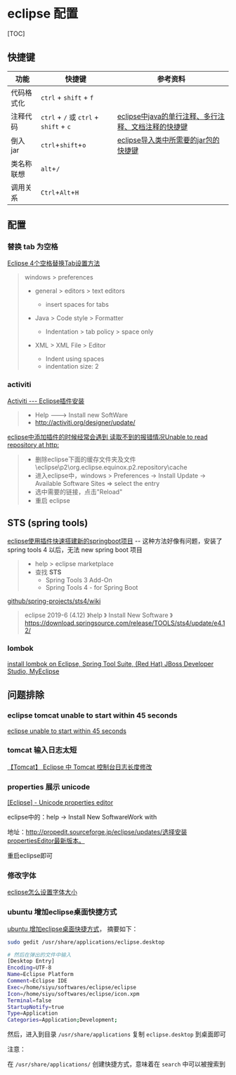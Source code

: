 # eclipse 配置

[TOC]

## 快捷键

| 功能       | 快捷键                                     | 参考资料                                                     |
| ---------- | ------------------------------------------ | ------------------------------------------------------------ |
| 代码格式化 | `ctrl` + `shift` + `f`                     |                                                              |
| 注释代码   | `ctrl` + `/`   或   `ctrl` + `shift` + `c` | [eclipse中java的单行注释、多行注释、文档注释的快捷键](https://blog.csdn.net/qq_41101701/article/details/81866705) |
| 倒入 jar   | `ctrl`+`shift`+`o`                         | [eclipse导入类中所需要的jar包的快捷键](https://blog.csdn.net/wzn1054162229/article/details/80703560) |
| 类名称联想 | `alt`+`/`                                  |                                                              |
| 调用关系   | `Ctrl`+`Alt`+`H`                           |                                                              |



## 配置

### 替换 tab 为空格

[Eclipse 4个空格替换Tab设置方法](https://blog.csdn.net/su749520/article/details/78662032)

> windows > preferences 
>
> + general > editors > text editors
>   + insert spaces for tabs
>
> + Java > Code style > Formatter
>   + Indentation > tab policy > space only
> + XML > XML File > Editor
>   + Indent using spaces
>   + indentation size: 2

### activiti

[Activiti --- Eclipse插件安装](https://blog.csdn.net/ka_ka314/article/details/79431197)

> + Help ---> Install new SoftWare
> + http://activiti.org/designer/update/

[eclipse中添加插件的时候经常会遇到 读取不到的报错情况Unable to read repository at http:](https://blog.csdn.net/xiaofanren1111/article/details/80997991)

> + 删除eclipse下面的缓存文件夹及文件  \eclipse\p2\org.eclipse.equinox.p2.repository\cache
> + 进入eclipse中，windows > Preferences -> Install Update -> Available Software Sites => select the entry
> + 选中需要的链接，点击"Reload"
> + 重启 eclipse

## STS (spring tools)

[eclipse使用插件快速搭建新的springboot项目](https://jingyan.baidu.com/article/e73e26c06d31b924adb6a704.html) -- 这种方法好像有问题，安装了 spring tools 4 以后，无法 new spring boot 项目

> + help > eclipse marketplace
> + 查找 **STS**
>   + Spring Tools 3 Add-On
>   + Spring Tools 4 - for Spring Boot

[github/spring-projects/sts4/wiki](https://github.com/spring-projects/sts4/wiki)

> eclipse 2019-6 (4.12) 》help 》 Install New Software 》 https://download.springsource.com/release/TOOLS/sts4/update/e4.12/

### lombok

[install lombok on Eclipse, Spring Tool Suite, (Red Hat) JBoss Developer Studio, MyEclipse](https://www.projectlombok.org/setup/eclipse)

## 问题排除

### eclipse tomcat unable to start within 45 seconds

[eclipse unable to start within 45 seconds](https://jingyan.baidu.com/article/6525d4b150cf72ac7c2e9441.html)

### tomcat 输入日志太短

[【Tomcat】 Eclipse 中 Tomcat 控制台日志长度修改](https://blog.csdn.net/qq934235475/article/details/84393631)

### properties 展示 unicode 

[[Eclipse] - Unicode properties editor](https://www.cnblogs.com/HD/p/4073221.html)

eclipse中的：help -> Install New SoftwareWork with

地址：http://propedit.sourceforge.jp/eclipse/updates/选择安装propertiesEditor最新版本。

重启eclipse即可

### 修改字体

[eclipse怎么设置字体大小](https://jingyan.baidu.com/article/f96699bb9442f3894e3c1b15.html)

### ubuntu 增加eclipse桌面快捷方式

[ubuntu 增加eclipse桌面快捷方式](https://blog.csdn.net/wuzuyu365/article/details/51527633)， 摘要如下：

```sh
sudo gedit /usr/share/applications/eclipse.desktop

# 然后在弹出的文件中输入
[Desktop Entry]
Encoding=UTF-8
Name=Eclipse Platform
Comment=Eclipse IDE
Exec=/home/siyu/softwares/eclipse/eclipse
Icon=/home/siyu/softwares/eclipse/icon.xpm
Terminal=false
StartupNotify=true
Type=Application
Categories=Application;Development;
```

然后，进入到目录 `/usr/share/applications` 复制 `eclipse.desktop` 到桌面即可

注意：

在 `/usr/share/applications/` 创建快捷方式，意味着在 `search`  中可以被搜索到

